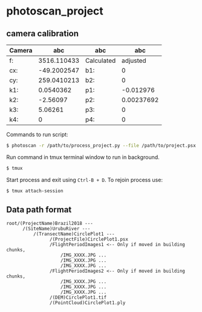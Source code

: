 # photoscan_project
## camera calibration
 

|Camera |abc|abc|abc|  
|---|---|---|---|  
|f:| 3516.110433	|	Calculated|	adjusted|  
|cx:|	-49.2002547|	b1:|0	|  
|cy:|	259.0410213|	b2:|0	|  
|k1:|	0.0540362|	p1:| -0.012976|  
|k2:|	-2.56097|	p2:| 0.00237692|  
|k3:|	5.06261|	p3:|0	|  
|k4:| 0	|	p4:|0	|  








Commands to run script:
```bash
$ photoscan -r /path/to/process_project.py --file /path/to/project.psx
```
Run command in tmux terminal window to run in background.

```bash
$ tmux
```

Start process and exit using ```Ctrl-B + D```. To rejoin process use:

```bash
$ tmux attach-session
```


## Data path format
```text
root/(ProjectName)Brazil2018 ---
      /(SiteName)UrubuRiver ---
          /(TransectName)CirclePlot1 ---
                /(ProjectFile)CirclePlot1.psx
                /FlightPeriodImages1 <-- Only if moved in building chunks,
                    /IMG_XXXX.JPG ...
                    /IMG_XXXX.JPG ...
                    /IMG_XXXX.JPG ...
                /FlightPeriodImages2 <-- Only if moved in building chunks,
                    /IMG_XXXX.JPG ...
                    /IMG_XXXX.JPG ...
                    /IMG_XXXX.JPG ...
                /(DEM)CirclePlot1.tif
                /(PointCloud)CirclePlot1.ply

```
